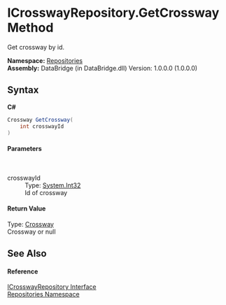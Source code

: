 # ICrosswayRepository.GetCrossway Method 
 

Get crossway by id.

**Namespace:**&nbsp;<a href="e0edd2e7-f86c-850a-35e3-670eb5412ec9">Repositories</a><br />**Assembly:**&nbsp;DataBridge (in DataBridge.dll) Version: 1.0.0.0 (1.0.0.0)

## Syntax

**C#**<br />
``` C#
Crossway GetCrossway(
	int crosswayId
)
```


#### Parameters
&nbsp;<dl><dt>crosswayId</dt><dd>Type: <a href="http://msdn2.microsoft.com/en-us/library/td2s409d" target="_blank">System.Int32</a><br />Id of crossway</dd></dl>

#### Return Value
Type: <a href="bd723da4-3248-d5d5-7e19-6cbadee3d57f">Crossway</a><br />Crossway or null

## See Also


#### Reference
<a href="9f4a6b65-991c-d23a-c99f-150a8f6aed47">ICrosswayRepository Interface</a><br /><a href="e0edd2e7-f86c-850a-35e3-670eb5412ec9">Repositories Namespace</a><br />